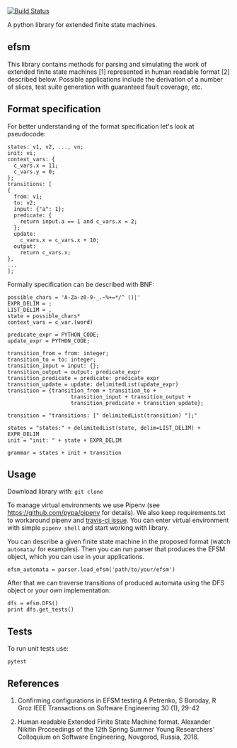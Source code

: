 [![Build Status](https://travis-ci.com/alexnikleo/efsm.svg?token=RGFuM5BTpp4pmsnXs3mL&branch=master)](https://travis-ci.com/alexnikleo/efsm)

A python library for extended finite state machines.

## efsm
This library contains methods for parsing and simulating the work of extended finite
state machines [1] represented in human readable format [2] described below.
Possible applications include the derivation of a number of slices, test suite
generation with guaranteed fault coverage, etc.

## Format specification
For better understanding of the format specification let's look at pseudocode:
```
states: v1, v2, ..., vn;
init: vi;
context_vars: {
  c_vars.x = 11;
  c_vars.y = 0;
};
transitions: [
{
  from: v1;
  to: v2;
  input: {"a": 1};
  predicate: {
    return input.a == 1 and c_vars.x = 2;
  };
  update:
    c_vars.x = c_vars.x + 10;
  output:
  	return c_vars.x;
},
...
];
```


Formally specification can be described with BNF:
```
possible_chars = 'A-Za-z0-9-_.~%+=*/^ ()|'
EXPR_DELIM = ;
LIST_DELIM = ,
state = possible_chars*
context_vars = c_var.(word)

predicate_expr = PYTHON_CODE;
update_expr = PYTHON_CODE;

transition_from = from: integer;
transition_to = to: integer;
transition_input = input: {};
transition_output = output: predicate_expr
transition_predicate = predicate: predicate_expr
transition_update = update: delimitedList(update_expr)
transition = {transition_from + transition_to +
                    transition_input + transition_output + 
                    transition_predicate + transition_update};

transition = "transitions: [" delimitedList(transition) "];"

states = "states:" + delimitedList(state, delim=LIST_DELIM) + EXPR_DELIM
init = "init: " + state + EXPR_DELIM

grammar = states + init + transition
```

## Usage
Download library with:
` git clone `

To manage virtual environments we use Pipenv (see https://github.com/pypa/pipenv for details). We also keep requirements.txt to workaround pipenv and [travis-ci issue](https://github.com/pypa/pipenv/issues/2120).
You can enter virtual environment with simple
` pipenv shell `
and start working with library.

You can describe a given finite state machine in the proposed format (watch `automata/` for examples). Then you can run parser that produces the EFSM object, which you can use in your applications.

```
efsm_automata = parser.load_efsm('path/to/your/efsm')
```

After that we can traverse transitions of produced automata using the DFS object or your own implementation:
```
dfs = efsm.DFS()
print dfs.get_tests()
```


## Tests
To run unit tests use:
```
pytest
```

## References
1. Confirming configurations in EFSM testing
A Petrenko, S Boroday, R Groz
IEEE Transactions on Software Engineering 30 (1), 29-42

2. Human readable Extended Finite State Machine
format. 
Alexander Nikitin
Proceedings of the 12th Spring Summer Young Researchers’ Colloquium on Software Engineering, Novgorod, Russia, 2018.
